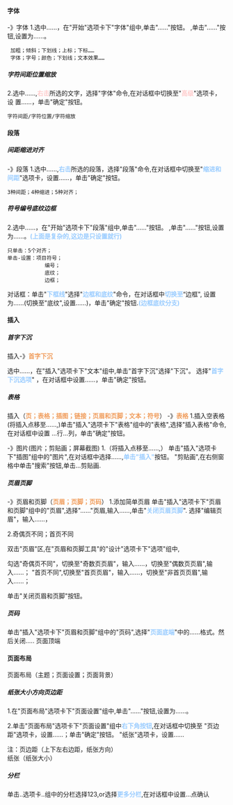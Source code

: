 #### 字体
-》字体
1.选中……，在"开始"选项卡下"字体"组中,单击"……"按钮。
                                     ,单击"……"按钮,设置为……。


     加粗；倾斜；下划线；上标；下标……
     字体；字号；颜色；下划线；文本效果…… 


##### 字符间距位置缩放
2.选中……,<font color=#FFCCCC style=" font-weight:bold;">右击</font>所选的文字，选择"字体"命令,在对话框中切换至"<font color=#FFCCCC style=" font-weight:bold;">高级</font>"选项卡，设  置……，单击"确定"按钮。
   
    字符间距/字符位置/字符缩放

#### 段落
##### 间距缩进对齐
-》段落
1.选中……,<font color=#99CCFF style=" font-weight:bold;">右击</font>所选的段落，选择"段落"命令,在对话框中切换至"<font color=#99CCFF style=" font-weight:bold;">缩进和间距</font>"选项卡，设置……，单击"确定"按钮。

    3种间距；4种缩进；5种对齐；

##### 符号编号底纹边框
2.选中……，在"开始"选项卡下"段落"组中,单击"……"按钮。
                                     ,单击"……"按钮,设置为……。<font color=#99CCFF style=" font-weight:bold;">(上面是复杂的,这边是只设置就行)</font>

    只单击：5个对齐；
    单击-设置：项目符号；
                编号；
                底纹；
                边框；
对话框：单击"<font color=#99CCFF style=" font-weight:bold;">下框线</font>"选择"<font color=#99CCFF style=" font-weight:bold;">边框和底纹</font>"命令，在对话框中<font color=#99CCFF style=" font-weight:bold;">切换至</font>“边框",
            设置为……(切换至"底纹",设置……)，单击"确定"按钮.<font color=#99CCFF style=" font-weight:bold;">(边框底纹分支)</font>


#### 插入
##### 首字下沉
插入-》<font color=#F09B59 style=" font-weight:bold;">首字下沉</font>
    
   选中……，在"插入"选项卡下"文本"组中,单击"首字下沉"选择"下沉"。
                                                     选择"<font color=#99CCFF style=" font-weight:bold;">首字下沉选项</font>"  ，在对话框中设置……，单击"确定"按钮。


##### 表格
插入（<font color=#F09B59 style=" font-weight:bold;">页；表格；插图；链接；页眉和页脚；文本；符号</font>）
-》<font color=#F09B59 style=" font-weight:bold;">表格</font>
1.插入空表格
 (将插入点移至……,)单击"插入"选项卡下"表格"组中的"表格",选择"插入表格"命令, 在对话框中设置 …行…列，单击"确定"按钮。


-》图片(图片；剪贴画；屏幕截图)
1.（将插入点移至……,）
单击"插入"选项卡下"插图"组中的"图片",在对话框中选择……,<font color=#99CCFF style=" font-weight:bold;">单击"插入"</font>按钮。
                            "剪贴画",在右侧窗格中单击"搜索"按钮,单击…剪贴画.


##### 页眉页脚
-》页眉和页脚（<font color=#F09B59 style=" font-weight:bold;">页眉；页脚；页码</font>）
1.添加简单页眉
单击"插入"选项卡下"页眉和页脚"组中的"页眉",选择"……"页眉,输入……,单击"<font color=#99CCFF style=" font-weight:bold;">关闭页眉页脚</font>".
                                          选择"编辑页眉"，输入……，

2.奇偶页不同；首页不同

双击"页眉"区,在"页眉和页脚工具"的"设计"选项卡下"选项"组中,

勾选"奇偶页不同"，切换至"奇数页页眉"，输入……，切换至"偶数页页眉",输入……；
    "首页不同",切换至"首页页眉"，输入……，切换至"非首页页眉",输入……；

单击"关闭页眉和页脚"按钮。

##### 页码
单击"插入"选项卡下"页眉和页脚"组中的"页码",选择"<font color=#99CCFF style=" font-weight:bold;">页面底端</font>"中的……格式。然后关闭.....
                                                                                               页面顶端
#### 页面布局
页面布局（主题；页面设置；页面背景）
##### 纸张大小方向页边距
1.在"页面布局"选项卡下"页面设置"组中,单击"……"按钮,设置为……。


2.单击"页面布局"选项卡下"页面设置"组中<font color=#99CCFF style=" font-weight:bold;">右下角按钮</font>,在对话框中切换至
"页边距"选项卡，设置……；单击"确定"按钮。
"纸张"选项卡，设置……

注：页边距（上下左右边距，纸张方向）  
纸张（纸张大小）  

##### 分栏
单击..选项卡..组中的分栏选择123,or选择<font color=#99CCFF style=" font-weight:bold;">更多分栏</font>,在对话框中设置...点确认  


